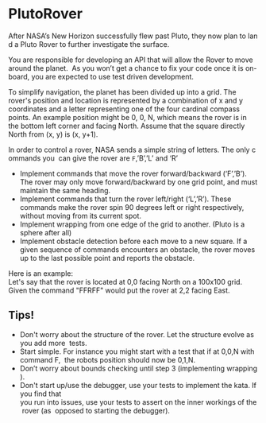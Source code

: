 # PlutoRover
After NASA’s New Horizon successfully flew past Pluto, they now plan to land a Pluto Rover to further investigate the surface.

You are responsible for developing an API that will allow the Rover to move around the planet. 
As you won’t get a chance to fix your code once it is on-board, you are expected to use test driven development.

To simplify navigation, the planet has been divided up into a grid. 
The rover's position and  location is represented by a combination of x and y coordinates and a letter representing one of the four cardinal compass points. An example position might be 0, 0, N, which means the rover is in the bottom left corner and facing North. Assume that the square directly North from (x, y) is (x, y+1).

In order to control a rover, NASA sends a simple string of letters. The only commands you  can give the rover are `F`,’B’,’L’ and ‘R’

- Implement commands that move the rover forward/backward (‘F’,’B’). The rover may only move forward/backward by one grid point, and must maintain the same heading.  
- Implement commands that turn the rover left/right (‘L’,’R’). These commands make the rover spin 90 degrees left or right respectively, without moving from its current  spot.
- Implement wrapping from one edge of the grid to another. (Pluto is a sphere after all)
- Implement obstacle detection before each move to a new square. If a given sequence of commands encounters an obstacle, the rover moves up to the last  possible point and reports the obstacle.

Here is an example:
Let's say that the rover is located at 0,0 facing North on a 100x100 grid.
Given the command "FFRFF" would put the rover at 2,2 facing East.

## Tips!
- Don't worry about the structure of the rover. Let the structure evolve as you add more  tests.
- Start simple. For instance you might start with a test that if at 0,0,N with command F,  the robots position should now be 0,1,N.
- Don’t worry about bounds checking until step 3 (implementing wrapping).
- Don't start up/use the debugger, use your tests to implement the kata. If you find that  you run into issues, use your tests to assert on the inner workings of the rover (as  opposed to starting the debugger). 
